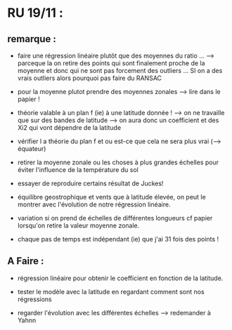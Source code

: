 # RU 19/11 :

## remarque :

* faire une régression linéaire plutôt que des moyennes du ratio ... --> parceque la on retire des points qui sont finalement proche de la moyenne et donc qui ne sont pas forcement des outliers ... SI on a des vrais outliers alors pourquoi pas faire du RANSAC

* pour la moyenne plutot prendre des moyennes zonales --> lire dans le papier !

* théorie valable à un plan f (ie) à une latitude donnée ! --> on ne travaille que sur des bandes de latitude --> on aura donc un coefficient et des Xi2 qui vont dépendre de la latitude

* vérifier l a théorie du plan f et ou est-ce que cela ne sera plus vrai (--> équateur)

* retirer la moyenne zonale ou les choses à plus grandes échelles pour éviter l'influence de la température du sol

* essayer de reproduire certains résultat de Juckes!

* équilibre geostrophique et vents que à latitude élevée, on peut le montrer avec l'évolution de notre régression linéaire.

* variation si on prend de échelles de différentes longueurs cf papier lorsqu'on retire la valeur moyenne zonale.

* chaque pas de temps est indépendant (ie) que j'ai 31 fois des points !

## A Faire :

* régression linéaire pour obtenir le coefficient en fonction de la latitude.

* tester le modèle avec la latitude en regardant comment sont nos régressions

* regarder l'évolution avec les différentes échelles --> redemander à Yahnn
